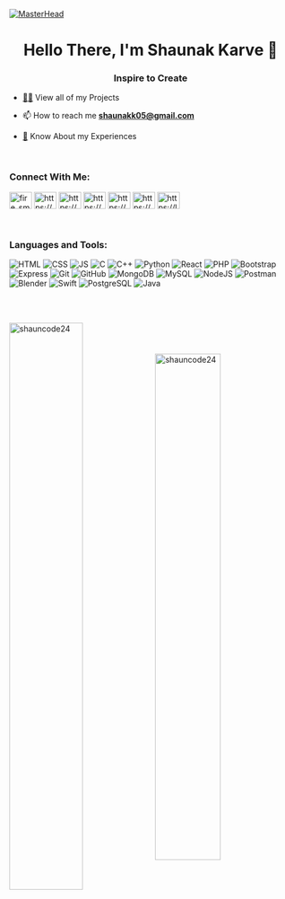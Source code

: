 
[![MasterHead](https://i.pinimg.com/originals/90/70/32/9070324cdfc07c68d60eed0c39e77573.gif)](https://github.com/shauncode24)

<h1 align="center">Hello There, I'm Shaunak Karve 👋</h1>
<h3 align="center">Inspire to Create</h3>

- <a href = "https://myportfolio-ten-eosin-25.vercel.app/">👨‍💻</a> View all of my Projects

- 📫 How to reach me **shaunakk05@gmail.com**

- <a href = "https://drive.google.com/file/d/19tqOBirEBuVHCexzZSu9I2Px73A5PVjW/view?usp=sharing">📄</a> Know About my Experiences

<br>

<h3 align="left">Connect With Me:</h3>
<p align="left">
  <a href="https://twitter.com/fire_smasher_1" target="blank"><img align="center" src="https://raw.githubusercontent.com/rahuldkjain/github-profile-readme-generator/master/src/images/icons/Social/twitter.svg" alt="fire_smasher_1" height="30" width="40" /></a>
  <a href="https://linkedin.com/in/https://www.linkedin.com/in/shaunak-karve-6595812ab/" target="blank"><img align="center" src="https://raw.githubusercontent.com/rahuldkjain/github-profile-readme-generator/master/src/images/icons/Social/linked-in-alt.svg" alt="https://www.linkedin.com/in/shaunak-karve-6595812ab/" height="30" width="40" /></a>
  <a href="https://instagram.com/https://www.instagram.com/shaunak_2005/" target="blank"><img align="center" src="https://raw.githubusercontent.com/rahuldkjain/github-profile-readme-generator/master/src/images/icons/Social/instagram.svg" alt="https://www.instagram.com/shaunak_2005/" height="30" width="40" /></a>
  <a href="https://www.codechef.com/users/https://www.codechef.com/users/major_grape_87" target="blank"><img align="center" src="https://cdn.jsdelivr.net/npm/simple-icons@3.1.0/icons/codechef.svg" alt="https://www.codechef.com/users/major_grape_87" height="30" width="40" /></a>
  <a href="https://www.hackerrank.com/https://www.hackerrank.com/profile/shaunakk05" target="blank"><img align="center" src="https://raw.githubusercontent.com/rahuldkjain/github-profile-readme-generator/master/src/images/icons/Social/hackerrank.svg" alt="https://www.hackerrank.com/profile/shaunakk05" height="30" width="40" /></a>
  <a href="https://codeforces.com/profile/https://codeforces.com/profile/shaunakk05" target="blank"><img align="center" src="https://raw.githubusercontent.com/rahuldkjain/github-profile-readme-generator/master/src/images/icons/Social/codeforces.svg" alt="https://codeforces.com/profile/shaunakk05" height="30" width="40" /></a>
  <a href="https://www.leetcode.com/https://leetcode.com/u/shaunak_2005/" target="blank"><img align="center" src="https://raw.githubusercontent.com/rahuldkjain/github-profile-readme-generator/master/src/images/icons/Social/leet-code.svg" alt="https://leetcode.com/u/shaunak_2005/" height="30" width="40" /></a>
</p>

<br>

<h3 align="left">Languages and Tools:</h3>
<p align="left"> 
  
  ![HTML](https://img.shields.io/badge/HTML-3B4252?style=for-the-badge&logo=html5&logoColor=%23CD2E5E&labelColor=3B4252)
  ![CSS](https://img.shields.io/badge/CSS3-3B4252?style=for-the-badge&logo=css3&logoColor=%23CD2E5E&labelColor=3B4252)
  ![JS](https://img.shields.io/badge/JavaScript-3B4252?style=for-the-badge&logo=javascript&logoColor=%23CD2E5E&labelColor=3B4252)
  ![C](https://img.shields.io/badge/C-3B4252?style=for-the-badge&logo=c&logoColor=%23CD2E5E&labelColor=3B4252)
  ![C++](https://img.shields.io/badge/C++-3B4252?style=for-the-badge&logo=cplusplus&logoColor=%23CD2E5E&labelColor=3B4252)
  ![Python](https://img.shields.io/badge/Python-3B4252?style=for-the-badge&logo=python&logoColor=%23CD2E5E&labelColor=3B4252)
  ![React](https://img.shields.io/badge/React-3B4252?style=for-the-badge&logo=react&logoColor=%23CD2E5E&labelColor=3B4252)
  ![PHP](https://img.shields.io/badge/PHP-3B4252?style=for-the-badge&logo=php&logoColor=%23CD2E5E&labelColor=3B4252)
  ![Bootstrap](https://img.shields.io/badge/Bootstrap-3B4252?style=for-the-badge&logo=bootstrap&logoColor=%23CD2E5E&labelColor=3B4252)
  ![Express](https://img.shields.io/badge/Express.js-3B4252?style=for-the-badge&logo=express&logoColor=%23CD2E5E&labelColor=3B4252)
  ![Git](https://img.shields.io/badge/Git-3B4252?style=for-the-badge&logo=git&logoColor=%23CD2E5E&labelColor=3B4252)
  ![GitHub](https://img.shields.io/badge/GitHub-3B4252?style=for-the-badge&logo=github&logoColor=%23CD2E5E&labelColor=3B4252)
  ![MongoDB](https://img.shields.io/badge/MongoDB-3B4252?style=for-the-badge&logo=mongodb&logoColor=%23CD2E5E&labelColor=3B4252)
  ![MySQL](https://img.shields.io/badge/MySQL-3B4252?style=for-the-badge&logo=mysql&logoColor=%23CD2E5E&labelColor=3B4252)
  ![NodeJS](https://img.shields.io/badge/NodeJS-3B4252?style=for-the-badge&logo=nodedotjs&logoColor=%23CD2E5E&labelColor=3B4252)
  ![Postman](https://img.shields.io/badge/Postman-3B4252?style=for-the-badge&logo=postman&logoColor=%23CD2E5E&labelColor=3B4252)
  ![Blender](https://img.shields.io/badge/Blender-3B4252?style=for-the-badge&logo=blender&logoColor=%23CD2E5E&labelColor=3B4252)
  ![Swift](https://img.shields.io/badge/Swift-3B4252?style=for-the-badge&logo=adventofcode&logoColor=%23CD2E5E&labelColor=3B4252)
  ![PostgreSQL](https://img.shields.io/badge/PostgreSQL-3B4252?style=for-the-badge&logo=adventofcode&logoColor=%23CD2E5E&labelColor=3B4252)
  ![Java](https://img.shields.io/badge/Java-3B4252?style=for-the-badge&logo=adventofcode&logoColor=%23CD2E5E&labelColor=3B4252)
  
</p>
<br><br>
<p>
<img align="center" width = "50.9%" src="https://github-readme-streak-stats.herokuapp.com/?user=shauncode24&" alt="shauncode24" />
<img align="center" width = "48.1%" src="https://github-readme-stats.vercel.app/api?username=shauncode24&show_icons=true&locale=en" alt="shauncode24" />
</p>

